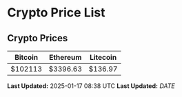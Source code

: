 # Crypto Price List

## Crypto Prices
| Bitcoin | Ethereum | Litecoin |
| ------- | -------- | -------- |
| $102113 | $3396.63 | $136.97 |
**Last Updated:** 2025-01-17 08:38 UTC
**Last Updated:** $DATE$
